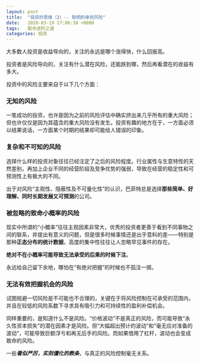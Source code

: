 ```yaml
---
layout: post
title:  "投资的思维（3）-- 聪明的承担风险"
date:   2020-03-19 17:06:38 +0800
tags:   股市进阶之道
categories: 投资
---
```


大多数人投资是收益导向的，关注的永远是哪个涨得快，什么回报高。

投资者是风险导向的，关注有什么潜在风险，还能跌到哪，然后再看潜在的收益有多大。

投资中的风险主要来自于以下几个方面：

### 无知的风险

一笔成功的投资，也许是因为之前的风险评估中确实挤出来几乎所有的重大风险；但也许仅仅是因为其蕴含的重大风险没有发生。投资有趣的地方在于，一方面必须以结果说话，一方面某个时期的结果却可能给人错误的印象。

### 复杂和不可知的风险

选择什么样的投资对象往往已经注定了之后的风险程度。行业属性与生意特性的天然差别，再加上企业不同的经营阶段及竞争优势的强弱，导致在经营的稳定性和可预测性上有极大的不同。

出于对风险“主观性、隐蔽性及不可量化性”的认识，巴菲特总是选择**那些简单、好理解、同时长期发展又可预测**的公司。

### 被忽略的致命小概率的风险

现实中所谓的“小概率”往往主观因素非常大，优秀的投资者更善于看到不同事物之间的联系，并提出有意义的问题，但是很多时候事情还是出乎意料的差——特别是那种**正态分布的统计数据**，高度的集中性往往让人忽略罕见事件的存在。

**绝对不在小概率可能导致无法承受的后果的时候下注**。

永远给自己留下余地，哪怕在“有绝对把握”的时候也不孤注一掷。

### 无法有效把握机会的风险

试图规避一切风险是不可能也不合理的，关键在于将风险控制在可承受的范围内，并且在较低的风险系数下寻求具有吸引力和可持续性的盈利补偿机会。


同样重要的，是知道什么不是风险。“价格波动”不是真正的风险，而可能导致“永久性资本损失”的潜在因素才是风险。但“大幅超出预计的波动”和“毫无应对准备的波动”，可能导致巨额浮亏和再无后手的风险。而如果借用了杠杆，波动也会变成致命的风险。

一些***看似严厉，实则僵化的教条***，与真正的风险控制毫无关系。
